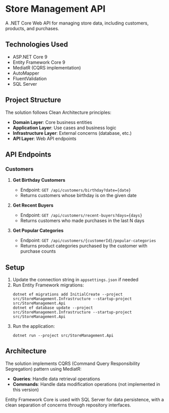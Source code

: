 # Store Management API

A .NET Core Web API for managing store data, including customers, products, and purchases.

## Technologies Used

- ASP.NET Core 9
- Entity Framework Core 9
- MediatR (CQRS implementation)
- AutoMapper
- FluentValidation
- SQL Server

## Project Structure

The solution follows Clean Architecture principles:

- **Domain Layer**: Core business entities
- **Application Layer**: Use cases and business logic
- **Infrastructure Layer**: External concerns (database, etc.)
- **API Layer**: Web API endpoints

## API Endpoints

### Customers

1. **Get Birthday Customers**
   - Endpoint: `GET /api/customers/birthday?date={date}`
   - Returns customers whose birthday is on the given date

2. **Get Recent Buyers**
   - Endpoint: `GET /api/customers/recent-buyers?days={days}`
   - Returns customers who made purchases in the last N days

3. **Get Popular Categories**
   - Endpoint: `GET /api/customers/{customerId}/popular-categories`
   - Returns product categories purchased by the customer with purchase counts

## Setup

1. Update the connection string in `appsettings.json` if needed
2. Run Entity Framework migrations:
   ```
   dotnet ef migrations add InitialCreate --project src/StoreManagement.Infrastructure --startup-project src/StoreManagement.Api
   dotnet ef database update --project src/StoreManagement.Infrastructure --startup-project src/StoreManagement.Api
   ```
3. Run the application:
   ```
   dotnet run --project src/StoreManagement.Api
   ```

## Architecture

The solution implements CQRS (Command Query Responsibility Segregation) pattern using MediatR:

- **Queries**: Handle data retrieval operations
- **Commands**: Handle data modification operations (not implemented in this version)

Entity Framework Core is used with SQL Server for data persistence, with a clean separation of concerns through repository interfaces. 